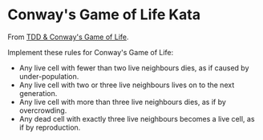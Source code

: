 # Conway's Game of Life Kata #

From [TDD & Conway's Game of Life](http://jeremybytes.blogspot.co.uk/2014/10/tdd-conways-game-of-life.html).

Implement these rules for Conway's Game of Life:
- Any live cell with fewer than two live neighbours dies, as if caused by under-population.
- Any live cell with two or three live neighbours lives on to the next generation.
- Any live cell with more than three live neighbours dies, as if by overcrowding.
- Any dead cell with exactly three live neighbours becomes a live cell, as if by reproduction. 
